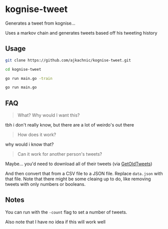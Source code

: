 # kognise-tweet

Generates a tweet from kognise...

Uses a markov chain and generates tweets based off his tweeting history

## Usage

```sh
git clone https://github.com/ajkachnic/kognise-tweet.git

cd kognise-tweet

go run main.go -train

go run main.go
```

## FAQ

> What? Why would I want this?

tbh i don't really know, but there are a lot of weirdo's out there

> How does it work?

why would i know that?

> Can it work for another person's tweets?

Maybe... you'd need to download all of their tweets (via [GetOldTweets](https://github.com/Mottl/GetOldTweets3))

And then convert that from a CSV file to a JSON file. Replace `data.json` with that file. Note that there might be some cleaing up to do, like removing tweets with only numbers or booleans.

## Notes

You can run with the `-count` flag to set a number of tweets.

Also note that I have no idea if this will work well